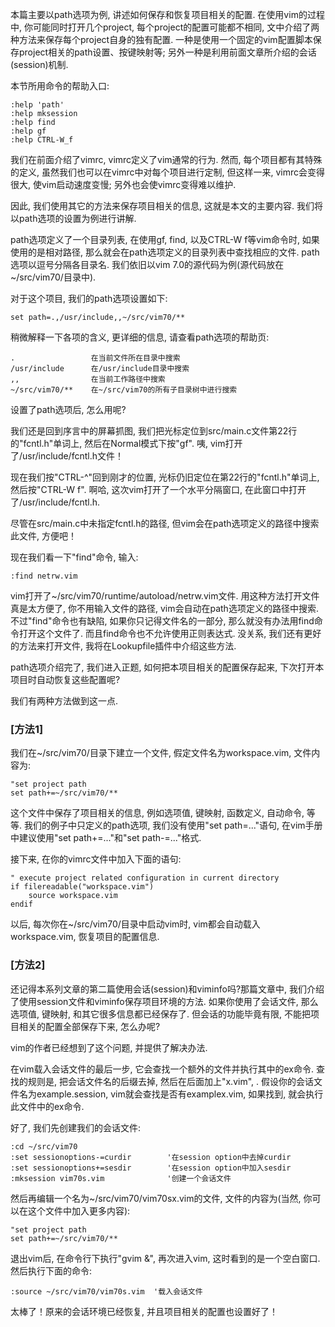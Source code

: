 本篇主要以path选项为例, 讲述如何保存和恢复项目相关的配置. 在使用vim的过程中, 你可能同时打开几个project, 每个project的配置可能都不相同, 文中介绍了两种方法来保存每个project自身的独有配置. 一种是使用一个固定的vim配置脚本保存project相关的path设置、按键映射等; 另外一种是利用前面文章所介绍的会话(session)机制. 

本节所用命令的帮助入口: 

```
:help 'path'
:help mksession
:help find
:help gf
:help CTRL-W_f 
```

我们在前面介绍了vimrc, vimrc定义了vim通常的行为. 然而, 每个项目都有其特殊的定义, 虽然我们也可以在vimrc中对每个项目进行定制, 但这样一来, vimrc会变得很大, 使vim启动速度变慢; 另外也会使vimrc变得难以维护. 

因此, 我们使用其它的方法来保存项目相关的信息, 这就是本文的主要内容. 我们将以path选项的设置为例进行讲解. 

path选项定义了一个目录列表, 在使用gf, find, 以及CTRL-W f等vim命令时, 如果使用的是相对路径, 那么就会在path选项定义的目录列表中查找相应的文件. path选项以逗号分隔各目录名. 我们依旧以vim 7.0的源代码为例(源代码放在~/src/vim70/目录中). 

对于这个项目, 我们的path选项设置如下: 

```
set path=.,/usr/include,,~/src/vim70/**
```

稍微解释一下各项的含义, 更详细的信息, 请查看path选项的帮助页: 

```
.                 在当前文件所在目录中搜索
/usr/include      在/usr/include目录中搜索
,,                在当前工作路径中搜索
~/src/vim70/**    在~/src/vim70的所有子目录树中进行搜索
```

设置了path选项后, 怎么用呢?

我们还是回到序言中的屏幕抓图, 我们把光标定位到src/main.c文件第22行的"fcntl.h"单词上, 然后在Normal模式下按"gf". 咦, vim打开了/usr/include/fcntl.h文件！

现在我们按"CTRL-^"回到刚才的位置, 光标仍旧定位在第22行的"fcntl.h"单词上, 然后按"CTRL-W f". 啊哈, 这次vim打开了一个水平分隔窗口, 在此窗口中打开了/usr/include/fcntl.h. 

尽管在src/main.c中未指定fcntl.h的路径, 但vim会在path选项定义的路径中搜索此文件, 方便吧！

现在我们看一下"find"命令, 输入: 

```
:find netrw.vim 
```

vim打开了~/src/vim70/runtime/autoload/netrw.vim文件. 用这种方法打开文件真是太方便了, 你不用输入文件的路径, vim会自动在path选项定义的路径中搜索. 不过"find"命令也有缺陷, 如果你只记得文件名的一部分, 那么就没有办法用find命令打开这个文件了. 而且find命令也不允许使用正则表达式. 没关系, 我们还有更好的方法来打开文件, 我将在Lookupfile插件中介绍这些方法. 

path选项介绍完了, 我们进入正题, 如何把本项目相关的配置保存起来, 下次打开本项目时自动恢复这些配置呢?

我们有两种方法做到这一点. 

### [方法1]

我们在~/src/vim70/目录下建立一个文件, 假定文件名为workspace.vim, 文件内容为: 

```
"set project path
set path+=~/src/vim70/** 
```

这个文件中保存了项目相关的信息, 例如选项值, 键映射, 函数定义, 自动命令, 等等. 我们的例子中只定义的path选项, 我们没有使用"set path=..."语句, 在vim手册中建议使用"set path+=..."和"set path-=..."格式. 

接下来, 在你的vimrc文件中加入下面的语句: 

```
" execute project related configuration in current directory
if filereadable("workspace.vim")
    source workspace.vim
endif 
```

以后, 每次你在~/src/vim70/目录中启动vim时, vim都会自动载入workspace.vim, 恢复项目的配置信息. 

### [方法2]

还记得本系列文章的第二篇使用会话(session)和viminfo吗?那篇文章中, 我们介绍了使用session文件和viminfo保存项目环境的方法. 如果你使用了会话文件, 那么选项值, 键映射, 和其它很多信息都已经保存了. 但会话的功能毕竟有限, 不能把项目相关的配置全部保存下来, 怎么办呢?

vim的作者已经想到了这个问题, 并提供了解决办法. 

在vim载入会话文件的最后一步, 它会查找一个额外的文件并执行其中的ex命令. 查找的规则是, 把会话文件名的后缀去掉, 然后在后面加上"x.vim", . 假设你的会话文件名为example.session, vim就会查找是否有examplex.vim, 如果找到, 就会执行此文件中的ex命令. 

好了, 我们先创建我们的会话文件: 

```
:cd ~/src/vim70
:set sessionoptions-=curdir        '在session option中去掉curdir
:set sessionoptions+=sesdir        '在session option中加入sesdir
:mksession vim70s.vim              '创建一个会话文件 
```

然后再编辑一个名为~/src/vim70/vim70sx.vim的文件, 文件的内容为(当然, 你可以在这个文件中加入更多内容): 

```
"set project path
set path+=~/src/vim70/** 
```

退出vim后, 在命令行下执行"gvim &", 再次进入vim, 这时看到的是一个空白窗口. 然后执行下面的命令: 

```
:source ~/src/vim70/vim70s.vim  '载入会话文件 
```

太棒了！原来的会话环境已经恢复, 并且项目相关的配置也设置好了！